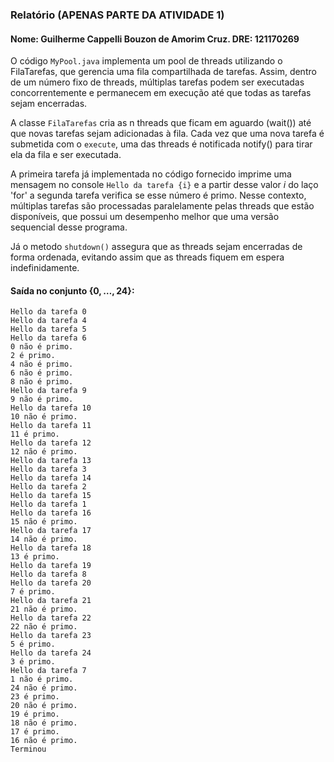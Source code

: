 ### Relatório (APENAS PARTE DA ATIVIDADE 1)
#### Nome: Guilherme Cappelli Bouzon de Amorim Cruz. DRE: 121170269

O código ```MyPool.java``` implementa um pool de threads utilizando o FilaTarefas, que gerencia uma fila compartilhada de tarefas. Assim, dentro de um número fixo de threads, múltiplas tarefas podem ser executadas concorrentemente e permanecem em execução até que todas as tarefas sejam encerradas.

A classe ```FilaTarefas``` cria as n threads que ficam em aguardo (wait()) até que novas tarefas sejam adicionadas à fila. Cada vez que uma nova tarefa é submetida com o ```execute```, uma das threads é notificada notify() para tirar ela da fila e ser executada. 

A primeira tarefa já implementada no código fornecido imprime uma mensagem no console ```Hello da tarefa {i}``` e a partir desse valor $i$ do laço 'for' a segunda tarefa verifica se esse número é primo. Nesse contexto, múltiplas tarefas são processadas paralelamente pelas threads que estão disponíveis, que possui um desempenho melhor que uma versão sequencial desse programa.

Já o metodo ```shutdown()``` assegura que as threads sejam encerradas de forma ordenada, evitando assim que as threads fiquem em espera indefinidamente.

#### Saída no conjunto {$0, \dots, 24$}:

```
Hello da tarefa 0
Hello da tarefa 4
Hello da tarefa 5
Hello da tarefa 6
0 não é primo.
2 é primo.
4 não é primo.
6 não é primo.
8 não é primo.
Hello da tarefa 9
9 não é primo.
Hello da tarefa 10
10 não é primo.
Hello da tarefa 11
11 é primo.
Hello da tarefa 12
12 não é primo.
Hello da tarefa 13
Hello da tarefa 3
Hello da tarefa 14
Hello da tarefa 2
Hello da tarefa 15
Hello da tarefa 1
Hello da tarefa 16
15 não é primo.
Hello da tarefa 17
14 não é primo.
Hello da tarefa 18
13 é primo.
Hello da tarefa 19
Hello da tarefa 8
Hello da tarefa 20
7 é primo.
Hello da tarefa 21
21 não é primo.
Hello da tarefa 22
22 não é primo.
Hello da tarefa 23
5 é primo.
Hello da tarefa 24
3 é primo.
Hello da tarefa 7
1 não é primo.
24 não é primo.
23 é primo.
20 não é primo.
19 é primo.
18 não é primo.
17 é primo.
16 não é primo.
Terminou
```
